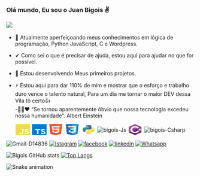 ### Olá mundo, Eu sou o Juan Bigois ✌

![](https://media.giphy.com/media/dWesBcTLavkZuG35MI/giphy.gif)

- 🌱 Atualmente aperfeiçoando meus conhecimentos em lógica de programação, Python JavaScript, C e
 Wordpress.
- ✔ Como sei o que é precisar de ajuda, estou aqui para ajudar no que for possível.
- 🤔 Estou desenvolvendo Meus primeiros projetos.
- ⚡  Estou aqui para dar 110% de mim e mostrar que o esforço e trabalho duro vence o talento natural,
      Para um dia me tornar o maior DEV dessa Vila tô certo👍      
-👨‍💻❤ “Se tornou aparentemente óbvio que nossa tecnologia excedeu nossa humanidade”. Albert Einstein 


  <img align="center" alt="bigois-Js" height="30" width="40" src="https://raw.githubusercontent.com/devicons/devicon/master/icons/javascript/javascript-plain.svg">
  <img align="center" alt="bigois-Ts" height="30" width="40" src="https://raw.githubusercontent.com/devicons/devicon/master/icons/typescript/typescript-plain.svg">
  <img align="center" alt="bigois-HTML" height="30" width="40" src="https://raw.githubusercontent.com/devicons/devicon/master/icons/html5/html5-original.svg">        
  <img align="center" alt="bigois-CSS" height="30" width="40" src="https://raw.githubusercontent.com/devicons/devicon/master/icons/css3/css3-original.svg">
  <img align="center" alt="bigois-Python" height="30" width="40" src="https://raw.githubusercontent.com/devicons/devicon/master/icons/python/python-original.svg">
  <img align="center" alt="bigois-Js" height="30" width="40" src="https://cdn.jsdelivr.net/gh/devicons/devicon/icons/angularjs/angularjs-original.svg" />
  <img align="center" alt="bigois-Csharp" height="30" width="40" src="https://raw.githubusercontent.com/devicons/devicon/master/icons/csharp/csharp-original.svg">
  
   <img align="center" alt="bigois-Csharp" height="30" width="40" src="https://cdn.jsdelivr.net/gh/devicons/devicon/icons/dot-net/dot-net-original.svg" />
  
![Gmail-D14836](https://user-images.githubusercontent.com/106891118/174686097-1c9cf0c3-cd53-4ce1-8fca-7d10798de76d.svg)
[![Istagram](https://img.shields.io/badge/Instagram-E4405F?style=for-the-badge&logo=instagram&logoColor=white)](https://www.instagram.com/bigois.jr/)
[![facebook](https://img.shields.io/badge/Facebook-1877F2?style=for-the-badge&logo=facebook&logoColor=white)](https://www.facebook.com/jcrbigois)
[![linkedin](https://img.shields.io/badge/LinkedIn-0077B5?style=for-the-badge&logo=linkedin&logoColor=white)](https://www.linkedin.com/in/juan-bigois/)
[![Whatsapp](https://img.shields.io/badge/WhatsApp-25D366?style=for-the-badge&logo=whatsapp&logoColor=white)](https://api.whatsapp.com/send?phone=5511951174665&text=Ol%C3%A1%20Dev%2C%20vim%20pelo%20GitHub%20e%20gostaria%20de%20falar%20com%20voc%C3%AA.)

![Bigois GitHub stats](https://github-readme-stats.vercel.app/api?username=Bigoisjr&show_icons=true&theme=onedark)
[![Top Langs](https://github-readme-stats.vercel.app/api/top-langs/?username=Bigoisjr&show_icons=true&theme=onedark)](https://github.com/anuraghazra/github-readme-stats)

![Snake animation](https://github.com/bigoisjr/bigoisjr/blob/output/github-contribution-grid-snake.svg)

